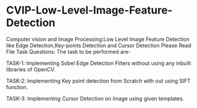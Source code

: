 # CVIP-Low-Level-Image-Feature-Detection
Computer vision and Image Processing:Low Level Image Feature Detection like Edge Detection,Key-points Detection and Cursor Detection
Please Read File Task Questions:
The task to be performed are-

TASK-1:
Implementing Sobel Edge Detection Filters without using any inbuilt libraries of OpenCV.

TASK-2:
Implementing Key point detection from Scratch with out using SIFT function.

TASK-3:
Implementing Cursor Detection on Image using given templates.
